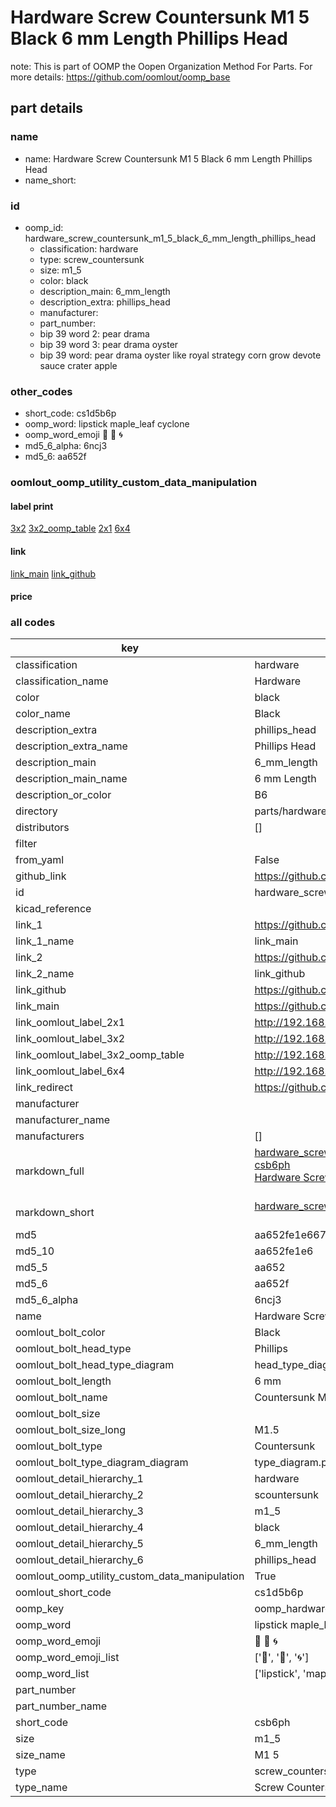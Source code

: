 # Hardware Screw Countersunk M1 5 Black 6 mm Length Phillips Head  

note: This is part of OOMP the Oopen Organization Method For Parts. For more details: https://github.com/oomlout/oomp_base

##  part details
  







### name
* name: Hardware Screw Countersunk M1 5 Black 6 mm Length Phillips Head
* name_short: 
### id
* oomp_id: hardware_screw_countersunk_m1_5_black_6_mm_length_phillips_head
  * classification: hardware
  * type: screw_countersunk
  * size: m1_5
  * color: black
  * description_main: 6_mm_length
  * description_extra: phillips_head
  * manufacturer: 
  * part_number: 
  * bip 39 word 2: pear drama
  * bip 39 word 3: pear drama oyster
  * bip 39 word: pear drama oyster like royal strategy corn grow devote sauce crater apple

### other_codes
* short_code: cs1d5b6p
* oomp_word: lipstick maple_leaf cyclone
* oomp_word_emoji :lipstick: :maple_leaf: :cyclone:
* md5_6_alpha: 6ncj3
* md5_6: aa652f






### oomlout_oomp_utility_custom_data_manipulation
#### label print
[3x2](http://192.168.1.245:1112/?label=oomp%206ncj3)
[3x2_oomp_table](http://192.168.1.108:1112/?label=oomp%206ncj3)
[2x1](http://192.168.1.242:1112/?label=oomp%206ncj3)
[6x4](http://192.168.1.55:1112/?label=oomp%206ncj3)    

#### link

[link_main](https://github.com/oomlout/oomlout_oomp_version_1_messy/tree/main/parts/hardware_screw_countersunk_m1_5_black_6_mm_length_phillips_head) [link_github](https://github.com/oomlout/oomlout_oomp_version_1_messy/tree/main/parts/hardware_screw_countersunk_m1_5_black_6_mm_length_phillips_head)                             

#### price







### all codes 
| key | value |  
| --- | --- |  
| classification | hardware |  
| classification_name | Hardware |  
| color | black |  
| color_name | Black |  
| description_extra | phillips_head |  
| description_extra_name | Phillips Head |  
| description_main | 6_mm_length |  
| description_main_name | 6 mm Length |  
| description_or_color | B6 |  
| directory | parts/hardware_screw_countersunk_m1_5_black_6_mm_length_phillips_head |  
| distributors | [] |  
| filter |  |  
| from_yaml | False |  
| github_link | https://github.com/oomlout/oomlout_oomp_part_src/tree/main/parts/hardware_screw_countersunk_m1_5_black_6_mm_length_phillips_head |  
| id | hardware_screw_countersunk_m1_5_black_6_mm_length_phillips_head |  
| kicad_reference |  |  
| link_1 | https://github.com/oomlout/oomlout_oomp_version_1_messy/tree/main/parts/hardware_screw_countersunk_m1_5_black_6_mm_length_phillips_head |  
| link_1_name | link_main |  
| link_2 | https://github.com/oomlout/oomlout_oomp_version_1_messy/tree/main/parts/hardware_screw_countersunk_m1_5_black_6_mm_length_phillips_head |  
| link_2_name | link_github |  
| link_github | https://github.com/oomlout/oomlout_oomp_version_1_messy/tree/main/parts/hardware_screw_countersunk_m1_5_black_6_mm_length_phillips_head |  
| link_main | https://github.com/oomlout/oomlout_oomp_version_1_messy/tree/main/parts/hardware_screw_countersunk_m1_5_black_6_mm_length_phillips_head |  
| link_oomlout_label_2x1 | http://192.168.1.242:1112/?label=oomp%206ncj3 |  
| link_oomlout_label_3x2 | http://192.168.1.245:1112/?label=oomp%206ncj3 |  
| link_oomlout_label_3x2_oomp_table | http://192.168.1.108:1112/?label=oomp%206ncj3 |  
| link_oomlout_label_6x4 | http://192.168.1.55:1112/?label=oomp%206ncj3 |  
| link_redirect | https://github.com/oomlout/oomlout_oomp_version_1_messy/tree/main/parts/hardware_screw_countersunk_m1_5_black_6_mm_length_phillips_head |  
| manufacturer |  |  
| manufacturer_name |  |  
| manufacturers | [] |  
| markdown_full | [hardware_screw_countersunk_m1_5_black_6_mm_length_phillips_head](none)<br>[csb6ph](none)<br>[Hardware Screw Countersunk M1 5 Black 6 Mm Length Phillips Head](none)<br><br> |  
| markdown_short | [hardware_screw_countersunk_m1_5_black_6_mm_length_phillips_head](none)<br><br> |  
| md5 | aa652fe1e667060f5b5e581b3cd08d10 |  
| md5_10 | aa652fe1e6 |  
| md5_5 | aa652 |  
| md5_6 | aa652f |  
| md5_6_alpha | 6ncj3 |  
| name | Hardware Screw Countersunk M1 5 Black 6 mm Length Phillips Head |  
| oomlout_bolt_color | Black |  
| oomlout_bolt_head_type | Phillips |  
| oomlout_bolt_head_type_diagram | head_type_diagram.png |  
| oomlout_bolt_length | 6 mm |  
| oomlout_bolt_name | Countersunk M1_5X6 mm Black (Phillips) |  
| oomlout_bolt_size |  |  
| oomlout_bolt_size_long | M1.5 |  
| oomlout_bolt_type | Countersunk |  
| oomlout_bolt_type_diagram_diagram | type_diagram.png |  
| oomlout_detail_hierarchy_1 | hardware |  
| oomlout_detail_hierarchy_2 | scountersunk |  
| oomlout_detail_hierarchy_3 | m1_5 |  
| oomlout_detail_hierarchy_4 | black |  
| oomlout_detail_hierarchy_5 | 6_mm_length |  
| oomlout_detail_hierarchy_6 | phillips_head |  
| oomlout_oomp_utility_custom_data_manipulation | True |  
| oomlout_short_code | cs1d5b6p |  
| oomp_key | oomp_hardware_screw_countersunk_m1_5_black_6_mm_length_phillips_head |  
| oomp_word | lipstick maple_leaf cyclone |  
| oomp_word_emoji | :lipstick: :maple_leaf: :cyclone: |  
| oomp_word_emoji_list | [':lipstick:', ':maple_leaf:', ':cyclone:'] |  
| oomp_word_list | ['lipstick', 'maple_leaf', 'cyclone'] |  
| part_number |  |  
| part_number_name |  |  
| short_code | csb6ph |  
| size | m1_5 |  
| size_name | M1 5 |  
| type | screw_countersunk |  
| type_name | Screw Countersunk |  
